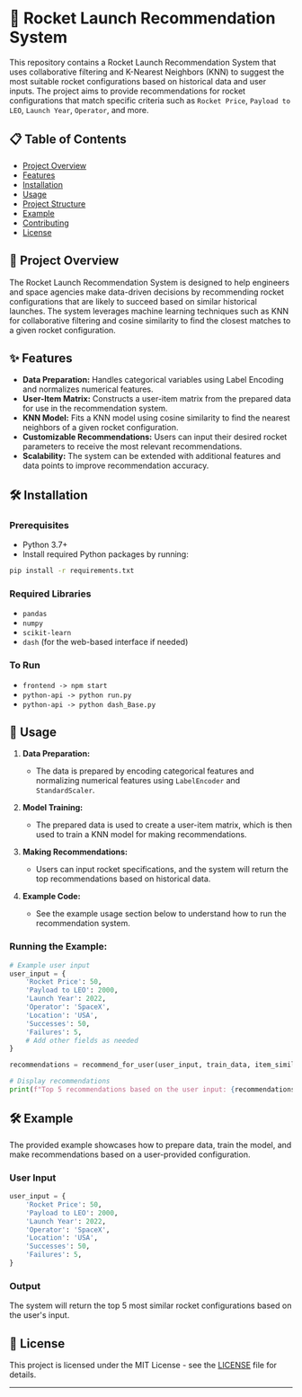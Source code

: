 # 🚀 Rocket Launch Recommendation System

This repository contains a Rocket Launch Recommendation System that uses collaborative filtering and K-Nearest Neighbors (KNN) to suggest the most suitable rocket configurations based on historical data and user inputs. The project aims to provide recommendations for rocket configurations that match specific criteria such as `Rocket Price`, `Payload to LEO`, `Launch Year`, `Operator`, and more.

## 📋 Table of Contents

- [Project Overview](#project-overview)
- [Features](#features)
- [Installation](#installation)
- [Usage](#usage)
- [Project Structure](#project-structure)
- [Example](#example)
- [Contributing](#contributing)
- [License](#license)

## 🚀 Project Overview

The Rocket Launch Recommendation System is designed to help engineers and space agencies make data-driven decisions by recommending rocket configurations that are likely to succeed based on similar historical launches. The system leverages machine learning techniques such as KNN for collaborative filtering and cosine similarity to find the closest matches to a given rocket configuration.

## ✨ Features

- **Data Preparation:** Handles categorical variables using Label Encoding and normalizes numerical features.
- **User-Item Matrix:** Constructs a user-item matrix from the prepared data for use in the recommendation system.
- **KNN Model:** Fits a KNN model using cosine similarity to find the nearest neighbors of a given rocket configuration.
- **Customizable Recommendations:** Users can input their desired rocket parameters to receive the most relevant recommendations.
- **Scalability:** The system can be extended with additional features and data points to improve recommendation accuracy.

## 🛠️ Installation

### Prerequisites

- Python 3.7+
- Install required Python packages by running:

```bash
pip install -r requirements.txt
```

### Required Libraries

- `pandas`
- `numpy`
- `scikit-learn`
- `dash` (for the web-based interface if needed)

### To Run

- `frontend -> npm start`
- `python-api -> python run.py`
- `python-api -> python dash_Base.py`


## 🚀 Usage

1. **Data Preparation:**
   - The data is prepared by encoding categorical features and normalizing numerical features using `LabelEncoder` and `StandardScaler`.

2. **Model Training:**
   - The prepared data is used to create a user-item matrix, which is then used to train a KNN model for making recommendations.

3. **Making Recommendations:**
   - Users can input rocket specifications, and the system will return the top recommendations based on historical data.

4. **Example Code:**
   - See the example usage section below to understand how to run the recommendation system.

### Running the Example:

```python
# Example user input
user_input = {
    'Rocket Price': 50, 
    'Payload to LEO': 2000, 
    'Launch Year': 2022, 
    'Operator': 'SpaceX', 
    'Location': 'USA',
    'Successes': 50,
    'Failures': 5,
    # Add other fields as needed
}

recommendations = recommend_for_user(user_input, train_data, item_similarity, indices, label_encoders, scaler, top_n=5)

# Display recommendations
print(f"Top 5 recommendations based on the user input: {recommendations}")
```


## 🛠️ Example

The provided example showcases how to prepare data, train the model, and make recommendations based on a user-provided configuration.

### User Input

```python
user_input = {
    'Rocket Price': 50,
    'Payload to LEO': 2000,
    'Launch Year': 2022,
    'Operator': 'SpaceX',
    'Location': 'USA',
    'Successes': 50,
    'Failures': 5,
}
```

### Output

The system will return the top 5 most similar rocket configurations based on the user's input.


## 📝 License

This project is licensed under the MIT License - see the [LICENSE](LICENSE) file for details.

---
